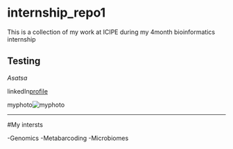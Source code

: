 # internship_repo1
This is a collection of my work at ICIPE during my 4month bioinformatics internship

## Testing
_Asatsa_

linkedIn[profile](www.linkedin.com/in/nabwire-asatsa-8478031b4)

myphoto![myphoto](https://media-exp1.licdn.com/dms/image/C4D03AQF5hyDNsE4alA/profile-displayphoto-shrink_200_200/0/1611740373539?e=1617840000&v=beta&t=3rzQCoSlsUZnwzqMxLJorlraXeLvRBpXWkAYL41hZs4)

---

#My intersts

-Genomics
-Metabarcoding
-Microbiomes
